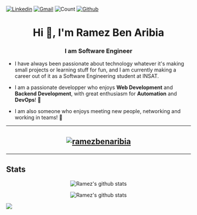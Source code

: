 [![Linkedin](https://img.shields.io/badge/ramezbenaribia-blue?style=flat&logo=Linkedin&logoColor=white)](https://www.linkedin.com/in/ramez-ben-aribia) [![Gmail](https://img.shields.io/badge/-ramezbenaribia-c14438?style=flat&logo=Gmail&logoColor=white)](mailto:ramezbenaribia@gmail.com) ![Count](https://visitor-badge.laobi.icu/badge?page_id=ramezbenaribia.ramezbenaribia) [![Github](https://img.shields.io/github/followers/ramezbenaribia?label=Followers&style=social)](https://github.com/ramezbenaribia)

<h1 align="center">Hi 👋, I'm Ramez Ben Aribia</h1>
<h3 align="center">I am Software Engineer</h3>

- I have always been passionate about technology whatever it's making small projects or learning stuff for fun, and I am currently making a career out of it as a Software Engineering student at INSAT.

- I am a passionate developper who enjoys **Web Development** and **Backend Development**, with great enthusiasm for **Automation** and **DevOps**! 🚀
- I am also someone who enjoys meeting new people, networking and working in teams! 🤗

---

## <p align="center"> <a href="https://github.com/ryo-ma/github-profile-trophy"><img src="https://github-profile-trophy.vercel.app/?username=ramezbenaribia" alt="ramezbenaribia" /></a> </p>

<!-- ## [![trophy](https://github-profile-trophy.vercel.app/?username=ryo-ma)](https://github.com/ryo-ma/github-profile-trophy) -->

---

## Stats

<!-- ![ramezbenaribia GitHub stats](https://github-readme-stats.vercel.app/api?username=ramezbenaribia&show_icons=true&theme=tokyonight)
[![GitHub Streak](https://github-readme-streak-stats.herokuapp.com/?user=ramezbenaribia&theme=tokyonight)](https://git.io/streak-stats) -->

<p align="center">
    <img src="https://github-readme-stats.vercel.app/api?username=ramezbenaribia&show_icons=true&theme=tokyonight" alt="Ramez's github stats">
</p>
<p align="center">
    <img src="https://github-readme-streak-stats.herokuapp.com/?user=ramezbenaribia&theme=tokyonight" alt="Ramez's github stats">
</p>

<img src="https://activity-graph.herokuapp.com/graph?username=ramezbenaribia&hide_border=false&theme=xcode"/><br><br>
